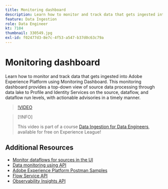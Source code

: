 ```yaml
---
title: Monitoring dashboard
description: Learn how to monitor and track data that gets ingested into Adobe Experience Platform using Monitoring Dashboard. This monitoring dashboard provides a top-down view of source data processing through data lake to Profile and Identity Services on the source, dataflow, and dataflow run levels, with actionable advisories in a timely manner.
feature: Data Ingestion
role: Data Engineer
kt: 7104
thumbnail: 330549.jpg
exl-id: f02477d3-8e7c-4f53-a547-b37d0c63c79a
---
```

# Monitoring dashboard

Learn how to monitor and track data that gets ingested into Adobe Experience Platform using Monitoring Dashboard. This monitoring dashboard provides a top-down view of source data processing through data lake to Profile and Identity Services on the source, dataflow, and dataflow run levels, with actionable advisories in a timely manner.

>[!VIDEO](https://video.tv.adobe.com/v/331776?quality=12&learn=on)

>[!INFO]
>
> This video is part of a course [Data Ingestion for Data Engineers](https://experienceleague.adobe.com/?recommended=ExperiencePlatform-D-1-2020.1.dataingestion), available for free on Experience League!

## Additional Resources

* [Monitor dataflows for sources in the UI](https://experienceleague.adobe.com/docs/experience-platform/dataflows/ui/monitor-sources.html)
* [Data monitoring using API](./data-monitoring.md)
* [Adobe Experience Platform Postman Samples](https://github.com/adobe/experience-platform-postman-samples/tree/master/apis/experience-platform)
* [Flow Service API](https://www.adobe.io/apis/experienceplatform/home/api-reference.html#!acpdr/swagger-specs/flow-service.yaml)
* [Observability Insights API](https://www.adobe.io/apis/experienceplatform/home/api-reference.html#!acpdr/swagger-specs/observability-insights.yaml)
